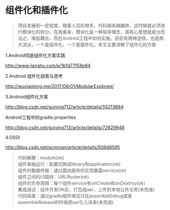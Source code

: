 
# 组件化和插件化

>项目发展到一定程度，随着人员的增多，代码越来越臃肿，这时候就必须进行模块化的拆分。在我看来，模块化是一种指导理念，其核心思想就是分而治之、降低耦合。而在Android工程中如何实施，目前有两种途径，也是两大流派，一个是组件化，一个是插件化。本文主要讲解了组件化的方案

1.Android彻底组件化方案实践

http://www.jianshu.com/p/1b1d77f58e84


2.Android 组件化探索与思考

http://wuxiaolong.me/2017/08/01/ModularExploree/

3.Android组件化方案

http://blog.csdn.net/guiying712/article/details/55213884

Android工程中的gradle.properties

http://blog.csdn.net/guiying712/article/details/72629948


4.OSGI

http://blog.csdn.net/acmman/article/details/50848595


>代码解耦：module(ok)<br>
组件单独运行：配置切换成library和application(ok)<br>
组件的数据传输：通过面向服务的实现暴露service(ok)<br>
组件之间的UI跳转：URLRouter(ok)<br>
组件的生命周期：每个组件service有onCreate和onDestroy(ok)<br>
集成调试：组件开发OK后，打包成aar，上传到本地公共仓库(未完成)<br>
代码隔离：通过gradle插件保证只在assembleDebug或者assembleRelease的时候把aar引入进来(未完成)<br>













